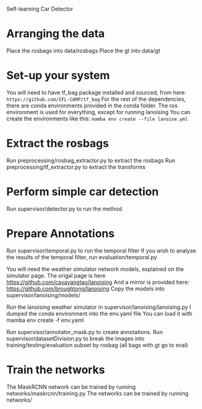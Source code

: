 Self-learning Car Detector

# Arranging the data
Place the rosbags into data/rosbags
Place the gt into data/gt

# Set-up your system
You will need to have tf_bag package installed and sourced, from here: `https://github.com/IFL-CAMP/tf_bag`
For the rest of the dependencies, there are conda environments provided in the conda folder.
The ros environment is used for everything, except for running lanoising
You can create the environments like this: `mamba env create --file lanoise.yml`

# Extract the rosbags
Run preprocessing/rosbag_extractor.py to extract the rosbags
Run preprocessing/tf_extractor.py to extract the transforms

# Perform simple car detection
Run supervisor/detector.py to run the method

# Prepare Annotations
Run supervisor/temporal.py to run the temporal filter
If you wish to analyse the results of the temporal filter, run evaluation/temporal.py

You will need the weather simulator network models, explained on the simulator page.
The origal page is here https://github.com/cavayangtao/lanoising
And a mirror is provided here: https://github.com/broughtong/lanoising
Copy the models into supervisor/lanoising/models/

Run the lanoising weather simulator in supervisor/lanoising/lanoising.py
I dumped the conda environment into the env.yaml file
You can load it with mamba env create -f env.yaml

Run supervisor/annotator_mask.py to create annotations.
Run supervisor/datasetDivision.py to break the images into training/testing/evaluation subset by rosbag (all bags with gt go to eval)

# Train the networks
The MaskRCNN network can be trained by running networks/maskrcnn/training.py
The networks can be trained by running networks/
